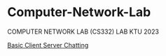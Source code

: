 # Computer-Network-Lab
COMPUTER NETWORK LAB (CS332) LAB KTU 2023

[Basic Client Server Chatting](SocketProgramming/ClientServerChat)
